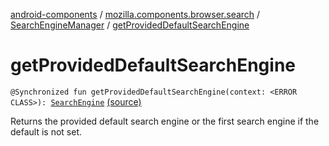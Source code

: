 [android-components](../../index.md) / [mozilla.components.browser.search](../index.md) / [SearchEngineManager](index.md) / [getProvidedDefaultSearchEngine](./get-provided-default-search-engine.md)

# getProvidedDefaultSearchEngine

`@Synchronized fun getProvidedDefaultSearchEngine(context: <ERROR CLASS>): `[`SearchEngine`](../-search-engine/index.md) [(source)](https://github.com/mozilla-mobile/android-components/blob/master/components/browser/search/src/main/java/mozilla/components/browser/search/SearchEngineManager.kt#L107)

Returns the provided default search engine or the first search engine if the default
is not set.

